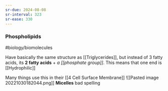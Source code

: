 ```yaml
---
sr-due: 2024-08-08
sr-interval: 323
sr-ease: 330
---
```

### Phospholipids
#biology/biomolecules  

Have basically the same structure as [[Triglycerides]], but instead of 3 fatty acids, its **2 fatty acids** + *a [[phosphate group]]*.
This means that one end is [[Hydrophilic]]

Many things use this in their [[4 Cell Surface Membrane]]
![[Pasted image 20221030182044.png]]
**Micelles** bad spelling